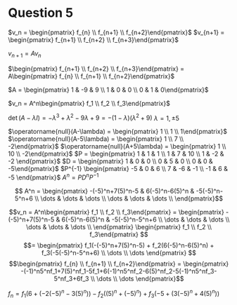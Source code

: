 # Question 5

$v_n = \begin{pmatrix} f_{n} \\ f_{n+1} \\ f_{n+2}\end{pmatrix}$
$v_{n+1} = \begin{pmatrix} f_{n+1} \\ f_{n+2} \\ f_{n+3}\end{pmatrix}$

$v_{n+1} = Av_n$

$\begin{pmatrix} f_{n+1} \\ f_{n+2} \\ f_{n+3}\end{pmatrix} = A\begin{pmatrix} f_{n} \\ f_{n+1} \\ f_{n+2}\end{pmatrix}$

$A = \begin{pmatrix} 1 & -9 & 9 \\ 1 & 0 & 0 \\ 0 & 1 & 0\end{pmatrix}$

$v_n = A^n\begin{pmatrix} f_1 \\ f_2 \\ f_3\end{pmatrix}$

$\operatorname{det}(A-\lambda I) = -\lambda^3+\lambda^2 - 9\lambda + 9 = -(1-\lambda)(\lambda^2 + 9)$
$\lambda = 1, \pm 5$

$\operatorname{null}(A-\lambda) = \begin{pmatrix} 1 \\ 1 \\ 1\end{pmatrix}$
$\operatorname{null}(A-5\lambda) = \begin{pmatrix} 1 \\ 7 \\ -2\end{pmatrix}$
$\operatorname{null}(A+5\lambda) = \begin{pmatrix} 1 \\ 10 \\ -2\end{pmatrix}$
$P = \begin{pmatrix} 1 & 1 & 1 \\ 1 & 7 & 10 \\ 1 & -2 & -2 \end{pmatrix}$
$D = \begin{pmatrix} 1 & 0 & 0 \\ 0 & 5 & 0 \\ 0 & 0 & -5\end{pmatrix}$
$P^{-1} \begin{pmatrix} -5 & 0 & 6 \\ 7 & -6 & -1 \\ -1 & 6 & -5 \end{pmatrix}$
$A^n = PD^nP^{-1}$


$$
A^n = 
\begin{pmatrix} 
-(-5)^n+7(5)^n-5 & 6(-5)^n-6(5)^n & -5(-5)^n-5^n+6 \\
\dots & \dots & \dots \\
\dots & \dots & \dots \\
\end{pmatrix}$$

$$v_n = A^n\begin{pmatrix} f_1 \\ f_2 \\ f_3\end{pmatrix} = \begin{pmatrix} 
-(-5)^n+7(5)^n-5 & 6(-5)^n-6(5)^n & -5(-5)^n-5^n+6 \\
\dots & \dots & \dots \\
\dots & \dots & \dots \\
\end{pmatrix}
\begin{pmatrix} f_1 \\ f_2 \\ f_3\end{pmatrix}
$$
$$=
\begin{pmatrix} 
f_1(-(-5)^n+7(5)^n-5) + f_2(6(-5)^n-6(5)^n) + f_3(-5(-5)^n-5^n+6) \\
\dots \\
\dots
\end{pmatrix}  
$$
$$\begin{pmatrix} f_{n} \\ f_{n+1} \\ f_{n+2}\end{pmatrix} = \begin{pmatrix} 
-(-1)^n5^nf_1+7(5)^nf_1-5f_1+6(-1)^n5^nf_2-6(5)^nf_2-5(-1)^n5^nf_3-5^nf_3+6f_3 \\
\dots \\
\dots
\end{pmatrix}$$

$f_n = f_1(6 + (-2(-5)^{n}-3(5)^{n})) - f_2((5)^n+(-5)^n) + f_3(-5 + (3(-5)^n+4(5)^n))$